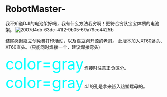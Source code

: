 # RobotMaster-
我不知道DJI的电池架好吗，我有什么方法我穷啊！更符合穷队宝宝体质的电池架。
![2007d4db-63dc-41f2-9b05-69a79cc4425b](https://github.com/Sunset-OrangeSea/RoboMaster-TB47-48-Power/assets/93305192/613d1743-3df1-48a3-8f87-3da0f8fb89b8)

结尾感谢嘉立创免费打印活动，以及嘉立创开源的老哥。
此版本加入XT60卧头、XT60直头。(只能同时焊接一个，建议焊接弯头)

<font color=Aqua	 size=72>color=gray</font>焊接时注意正负区分。
<font color=Aqua	 size=72>color=gray</font>4.1的孔是拿来嵌入热塑螺母的。
